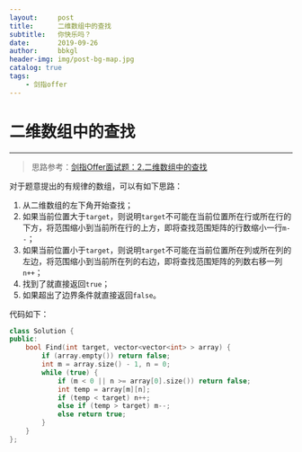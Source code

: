 ```yaml
---
layout:     post
title:      二维数组中的查找
subtitle:   你快乐吗？
date:       2019-09-26
author:     bbkgl
header-img: img/post-bg-map.jpg
catalog: true
tags:
    - 剑指offer
---
```


# 二维数组中的查找

---

> 思路参考：[剑指Offer面试题：2.二维数组中的查找](https://www.cnblogs.com/edisonchou/p/4737944.html)

对于题意提出的有规律的数组，可以有如下思路：
1. 从二维数组的左下角开始查找；
2. 如果当前位置大于`target`，则说明`target`不可能在当前位置所在行或所在行的下方，将范围缩小到当前所在行的上方，即将查找范围矩阵的行数缩小一行`m--`；
3. 如果当前位置小于`target`，则说明`target`不可能在当前位置所在列或所在列的左边，将范围缩小到当前所在列的右边，即将查找范围矩阵的列数右移一列`n++`；
4. 找到了就直接返回`true`；
5. 如果超出了边界条件就直接返回`false`。

代码如下：

```cpp
class Solution {
public:
    bool Find(int target, vector<vector<int> > array) {
        if (array.empty()) return false;
        int m = array.size() - 1, n = 0;
        while (true) {
            if (m < 0 || n >= array[0].size()) return false;
            int temp = array[m][n];
            if (temp < target) n++;
            else if (temp > target) m--;
            else return true;
        }
    }
};
```




